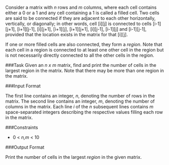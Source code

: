 Consider a matrix with *n* rows and *m* columns, where each cell contains either a 0 or a 1 and any cell containing a 1 is called a filled cell. Two cells are said to be connected if they are adjacent to each other horizontally, vertically, or diagonally; in other words, cell [i][j] is connected to cells [i-1][j+1], [i+1][j-1], [i][j+1], [i+1][j], [i+1][j+1], [i][j-1], [i-1][j]  and [i-1][j-1], provided that the location exists in the matrix for that [i][j].

If one or more filled cells are also connected, they form a *region*. Note that each cell in a region is connected to at least one other cell in the region but is not necessarily directly connected to all the other cells in the region.

###Task 
Given an *n x m* matrix, find and print the number of cells in the largest region in the matrix. Note that there may be more than one region in the matrix.

###Input Format

The first line contains an integer, *n*, denoting the number of rows in the matrix. 
The second line contains an integer, *m*, denoting the number of columns in the matrix. 
Each line *i* of the *n* subsequent lines contains *m* space-separated integers describing the respective values filling each row in the matrix.

###Constraints
* 0 < *n,m* < 10

###Output Format

Print the number of cells in the largest *region* in the given matrix.
